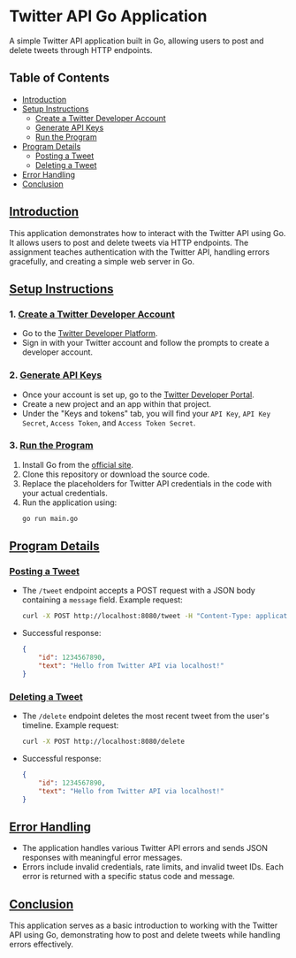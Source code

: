 # Twitter API Go Application

A simple Twitter API application built in Go, allowing users to post and delete tweets through HTTP endpoints.

## Table of Contents

- [Introduction](#introduction)
- [Setup Instructions](#setup-instructions)
  - [Create a Twitter Developer Account](#create-a-twitter-developer-account)
  - [Generate API Keys](#generate-api-keys)
  - [Run the Program](#run-the-program)
- [Program Details](#program-details)
  - [Posting a Tweet](#posting-a-tweet)
  - [Deleting a Tweet](#deleting-a-tweet)
- [Error Handling](#error-handling)
- [Conclusion](#conclusion)

## [Introduction](#introduction)
This application demonstrates how to interact with the Twitter API using Go. It allows users to post and delete tweets via HTTP endpoints. The assignment teaches authentication with the Twitter API, handling errors gracefully, and creating a simple web server in Go.

## [Setup Instructions](#setup-instructions)

### 1. [Create a Twitter Developer Account](#create-a-twitter-developer-account)
- Go to the [Twitter Developer Platform](https://developer.twitter.com/en/apply-for-access).
- Sign in with your Twitter account and follow the prompts to create a developer account.

### 2. [Generate API Keys](#generate-api-keys)
- Once your account is set up, go to the [Twitter Developer Portal](https://developer.twitter.com/en/portal/dashboard).
- Create a new project and an app within that project.
- Under the "Keys and tokens" tab, you will find your `API Key`, `API Key Secret`, `Access Token`, and `Access Token Secret`.

### 3. [Run the Program](#run-the-program)
1. Install Go from the [official site](https://golang.org/dl/).
2. Clone this repository or download the source code.
3. Replace the placeholders for Twitter API credentials in the code with your actual credentials.
4. Run the application using:
   ```bash
   go run main.go
   ```

## [Program Details](#program-details)

### [Posting a Tweet](#posting-a-tweet)
- The `/tweet` endpoint accepts a POST request with a JSON body containing a `message` field. Example request:
   ```bash
   curl -X POST http://localhost:8080/tweet -H "Content-Type: application/json" -d '{"message": "Hello from Twitter API via localhost!"}'
   ```
- Successful response:
   ```json
   {
       "id": 1234567890,
       "text": "Hello from Twitter API via localhost!"
   }
   ```

### [Deleting a Tweet](#deleting-a-tweet)
- The `/delete` endpoint deletes the most recent tweet from the user's timeline. Example request:
   ```bash
   curl -X POST http://localhost:8080/delete
   ```
- Successful response:
   ```json
   {
       "id": 1234567890,
       "text": "Hello from Twitter API via localhost!"
   }
   ```

## [Error Handling](#error-handling)
- The application handles various Twitter API errors and sends JSON responses with meaningful error messages.
- Errors include invalid credentials, rate limits, and invalid tweet IDs. Each error is returned with a specific status code and message.

## [Conclusion](#conclusion)
This application serves as a basic introduction to working with the Twitter API using Go, demonstrating how to post and delete tweets while handling errors effectively.
